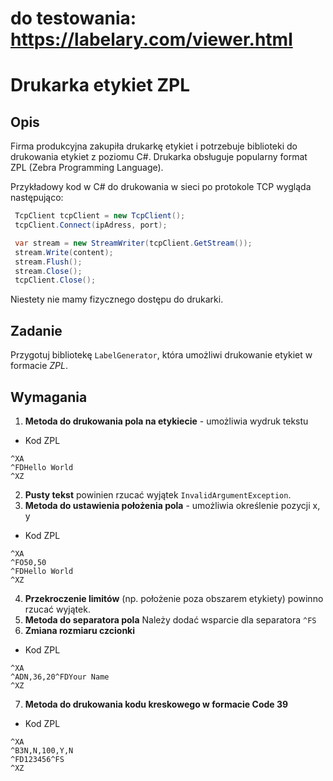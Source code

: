# do testowania: https://labelary.com/viewer.html
# Drukarka etykiet ZPL

## Opis
Firma produkcyjna zakupiła drukarkę etykiet i potrzebuje biblioteki do drukowania etykiet z poziomu C#. Drukarka obsługuje popularny format ZPL (Zebra Programming Language).


Przykładowy kod w C# do drukowania w sieci po protokole TCP wygląda następująco:

``` csharp
 TcpClient tcpClient = new TcpClient();
 tcpClient.Connect(ipAdress, port);

 var stream = new StreamWriter(tcpClient.GetStream());
 stream.Write(content);
 stream.Flush(); 
 stream.Close();
 tcpClient.Close();
```

Niestety nie mamy fizycznego dostępu do drukarki.



## Zadanie

Przygotuj bibliotekę `LabelGenerator`, która umożliwi drukowanie etykiet w formacie _ZPL_.



## Wymagania

1. **Metoda do drukowania pola na etykiecie** - umożliwia wydruk tekstu

- Kod ZPL
```
^XA
^FDHello World
^XZ
```

2. **Pusty tekst** powinien rzucać wyjątek `InvalidArgumentException`.
3. **Metoda do ustawienia położenia pola** - umożliwia określenie pozycji x, y 

- Kod ZPL
```
^XA
^FO50,50
^FDHello World
^XZ
```
4. **Przekroczenie limitów** (np. położenie poza obszarem etykiety) powinno rzucać wyjątek.
5. **Metoda do separatora pola** Należy dodać wsparcie dla separatora `^FS`
6. **Zmiana rozmiaru czcionki**

- Kod ZPL
```
^XA
^ADN,36,20^FDYour Name
^XZ
```

7. **Metoda do drukowania kodu kreskowego w formacie Code 39**

- Kod ZPL
```
^XA
^B3N,N,100,Y,N
^FD123456^FS
^XZ
```
